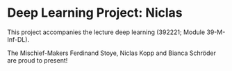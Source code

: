 # Deep Learning Project: Niclas
This project accompanies the lecture deep learning (392221; Module 39-M-Inf-DL). 

The Mischief-Makers Ferdinand Stoye, Niclas Kopp and Bianca Schröder are proud to present!
